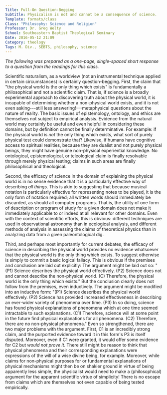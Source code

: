 ```yaml
---
Title: Full-On Question-Begging
Subtitle: Physicalism is not and cannot be a consequence of science.
Template: formats/class
Class: "Philosophy: Science and Religion"
Professor: Dr. Greg Welty
School: Southeastern Baptist Theological Seminary
Date: 2016-05-12 21:09
Category: theology
Tags: M. Div., SEBTS, philosophy, science
---
```


<i class="editorial">The following was prepared as a one-page, single-spaced short response to a question from the readings for this class.</i>

Scientific naturalism, as a worldview (not an instrumental technique applied in certain circumstances) is certainly question-begging. First, the claim that "the physical world is the only thing which exists" is fundamentally a philosophical and not a scientific claim. That is, if science is a broadly experimental approach to discovering truth about the physical world, it is incapable of determining whether a non-physical world exists, and it is not even asking---still less answering!---metaphysical questions about the nature of reality. The basic issues of epistemology, ontology, and ethics are themselves not subject to empirical analysis. Evidence from the natural world may certainly be useful and even helpful in considering these domains, but by definition cannot be finally determinative. For example: if the physical world is *not* the only thing which exists, what sort of purely physical test could demonstrate that? Likewise, if humans have cognitive access to spiritual realities, because they are dualist and not purely physical beings, they might have genuine non-physical experiential knowledge. No ontological, epistemological, or teleological claim is finally resolvable through merely physical testing; claims in such areas are finally philosophical and theological.

Second, the efficacy of science in the domain of explaining the physical world is in no sense evidence that it is a particularly effective way of describing *all things*. This is akin to suggesting that because musical notation is particularly effective for representing notes to be played, it is the only form of notation required; all written words should immediately be discarded, as should all computer programs. That is, the utility of one form of description or program of study for a given domain does not make it immediately applicable to or indeed at all relevant for other domains. Even with the context of scientific efforts, this is obvious: different techniques are used in observational astronomy than in ecological analysis, and different methods of analysis in assessing the claims of theoretical physics than in analyzing data from a given paleontological dig.

Third, and perhaps most importantly for current debates, the efficacy of science in describing the physical world provides no evidence whatsoever that the physical world is the only thing which exists. To suggest otherwise is simply to commit a basic logical fallacy. This is obvious if the premises and conclusion are laid out explicitly: The argument might be laid out so: "(P1) Science describes the physical world effectively. (P2) Science does not and cannot describe the non-physical world. (C) Therefore, the physical world is the only thing which exists." But the conclusion clearly does not follow from the premises, even inductively. The argument might be modified into an inductive form: "(P1) Science describes the physical world effectively. (P2) Science has provided increased effectiveness in describing an ever-wider variety of phenomena over time. (P3) In so doing, science has found physical explanations of phenomena which at one time seemed intractable to such explanations. (C1) Therefore, science will at some point in the future find physical explanations for all phenomena. (C2) Therefore, there are no non-physical phenomena." Even so strengthened, there are two major problems with the argument. First, C1 is an incredibly strong claim, and the purported evidence toward it in this form's P3 is itself disputed. Moreover, even if C1 were granted, it would offer some evidence for C2 but *would not prove it*. There still might be reason to think that physical phenomena and their corresponding explanations were expressions of the will of a wise divine being, for example. Moreover, while claims for non-physical purposes for or fundamental explanations of physical mechanisms might then be on shakier ground in virtue of being apparently less simple, the physicalist would need to make a (philosophical) argument for the apparent scientific virtue of simplicity! There is no escape from claims which are themselves not even capable of being tested empirically.
